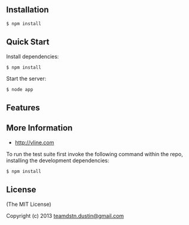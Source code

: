 ## Installation

    $ npm install

## Quick Start

 Install dependencies:

    $ npm install

 Start the server:

    $ node app

## Features

## More Information
  * http://vline.com

To run the test suite first invoke the following command within the repo, installing the development dependencies:

    $ npm install

## License

(The MIT License)

Copyright (c) 2013 teamdstn.dustin@gmail.com
